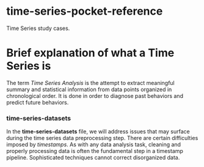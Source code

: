 # time-series-pocket-reference
Time Series study cases.

# Brief explanation of what a Time Series is #
The term *Time Series Analysis* is the attempt to extract meaningful summary and statistical information from data points organized in chronological order. It is done in order to diagnose past behaviors and predict future behaviors.

### time-series-datasets
In the **time-series-datasets** file, we will address issues that may surface during the time series data preprocessing step. There are certain difficulties imposed by *timestamps*. As with any data analysis task, cleaning and properly processing data is often the fundamental step in a timestamp pipeline. Sophisticated techniques cannot correct disorganized data.